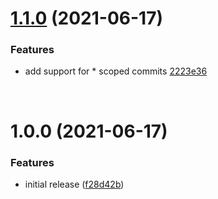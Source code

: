 # [1.1.0](https://github.com/JSanchezIO/cz-ghostwriter/compare/v1.0.0...v1.1.0) (2021-06-17)


### Features

- add support for * scoped commits
 [2223e36](https://github.com/JSanchezIO/cz-ghostwriter/commit/2223e368969afaa60a0bf306093f37374074443a)



<br />

# 1.0.0 (2021-06-17)


### Features

* initial release ([f28d42b](https://github.com/JSanchezIO/cz-ghostwriter/commit/f28d42b2cb9090fa0ed2de8517d9f75da9a7783e))
